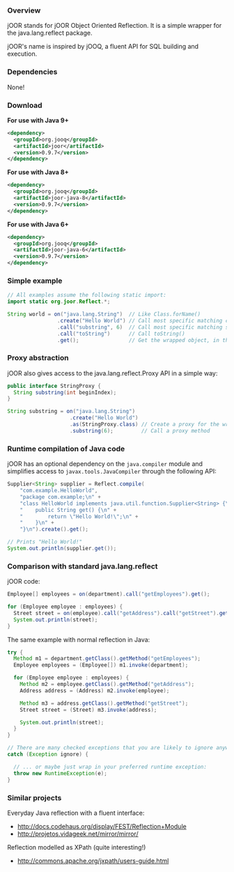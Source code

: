 ### Overview

jOOR stands for jOOR Object Oriented Reflection. It is a simple wrapper for the java.lang.reflect package.

jOOR's name is inspired by jOOQ, a fluent API for SQL building and execution.


### Dependencies

None!

### Download

**For use with Java 9+**

```xml
<dependency>
  <groupId>org.jooq</groupId>
  <artifactId>joor</artifactId>
  <version>0.9.7</version>
</dependency>
```

**For use with Java 8+**

```xml
<dependency>
  <groupId>org.jooq</groupId>
  <artifactId>joor-java-8</artifactId>
  <version>0.9.7</version>
</dependency>
```

**For use with Java 6+**

```xml
<dependency>
  <groupId>org.jooq</groupId>
  <artifactId>joor-java-6</artifactId>
  <version>0.9.7</version>
</dependency>
```

### Simple example

````java
// All examples assume the following static import:
import static org.joor.Reflect.*;

String world = on("java.lang.String")  // Like Class.forName()
                .create("Hello World") // Call most specific matching constructor
                .call("substring", 6)  // Call most specific matching substring() method
                .call("toString")      // Call toString()
                .get();                // Get the wrapped object, in this case a String
````


### Proxy abstraction

jOOR also gives access to the java.lang.reflect.Proxy API in a simple way:

````java
public interface StringProxy {
  String substring(int beginIndex);
}

String substring = on("java.lang.String")
                    .create("Hello World")
                    .as(StringProxy.class) // Create a proxy for the wrapped object
                    .substring(6);         // Call a proxy method
````

### Runtime compilation of Java code

jOOR has an optional dependency on the `java.compiler` module and simplifies access to `javax.tools.JavaCompiler` through the following API:

```java
Supplier<String> supplier = Reflect.compile(
    "com.example.HelloWorld",
    "package com.example;\n" +
    "class HelloWorld implements java.util.function.Supplier<String> {\n" +
    "    public String get() {\n" +
    "        return \"Hello World!\";\n" +
    "    }\n" +
    "}\n").create().get();

// Prints "Hello World!"
System.out.println(supplier.get());
```

### Comparison with standard java.lang.reflect

jOOR code:

````java
Employee[] employees = on(department).call("getEmployees").get();

for (Employee employee : employees) {
  Street street = on(employee).call("getAddress").call("getStreet").get();
  System.out.println(street);
}
````

The same example with normal reflection in Java:

````java
try {
  Method m1 = department.getClass().getMethod("getEmployees");
  Employee employees = (Employee[]) m1.invoke(department);

  for (Employee employee : employees) {
    Method m2 = employee.getClass().getMethod("getAddress");
    Address address = (Address) m2.invoke(employee);

    Method m3 = address.getClass().getMethod("getStreet");
    Street street = (Street) m3.invoke(address);

    System.out.println(street);
  }
}

// There are many checked exceptions that you are likely to ignore anyway 
catch (Exception ignore) {

  // ... or maybe just wrap in your preferred runtime exception:
  throw new RuntimeException(e);
}
````


### Similar projects

Everyday Java reflection with a fluent interface:

 * http://docs.codehaus.org/display/FEST/Reflection+Module
 * http://projetos.vidageek.net/mirror/mirror/

Reflection modelled as XPath (quite interesting!)

 * http://commons.apache.org/jxpath/users-guide.html

